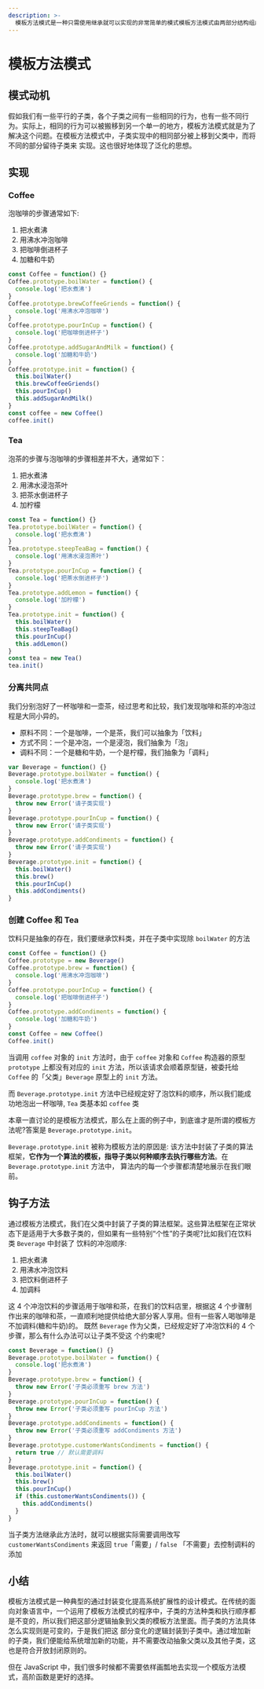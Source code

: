 ```yaml
---
description: >-
  模板方法模式是一种只需使用继承就可以实现的非常简单的模式模板方法模式由两部分结构组成，第一部分是抽象父类，第二部分是具体的实现子类。通常在抽象父类中封装了子类的算法框架，包括一些公共方法以及封装子类中所有方法的执行顺序。子类通过继承这个抽象类，也继承了整个算法结构，并且可以选择重写父类的方法。
---
```


# 模板方法模式

## 模式动机

假如我们有一些平行的子类，各个子类之间有一些相同的行为，也有一些不同行为。实际上，相同的行为可以被搬移到另一个单一的地方，模板方法模式就是为了解决这个问题。在模板方法模式中，子类实现中的相同部分被上移到父类中，而将不同的部分留待子类来 实现。这也很好地体现了泛化的思想。

## 实现

### Coffee

泡咖啡的步骤通常如下:

1. 把水煮沸
2. 用沸水冲泡咖啡
3. 把咖啡倒进杯子
4. 加糖和牛奶

```javascript
const Coffee = function() {}
Coffee.prototype.boilWater = function() {
  console.log('把水煮沸')
}
Coffee.prototype.brewCoffeeGriends = function() {
  console.log('用沸水冲泡咖啡')
}
Coffee.prototype.pourInCup = function() {
  console.log('把咖啡倒进杯子')
}
Coffee.prototype.addSugarAndMilk = function() {
  console.log('加糖和牛奶')
}
Coffee.prototype.init = function() {
  this.boilWater()
  this.brewCoffeeGriends()
  this.pourInCup()
  this.addSugarAndMilk()
}
const coffee = new Coffee()
coffee.init()
```

### Tea

泡茶的步骤与泡咖啡的步骤相差并不大，通常如下：

1. 把水煮沸
2. 用沸水浸泡茶叶
3. 把茶水倒进杯子
4. 加柠檬

```javascript
const Tea = function() {}
Tea.prototype.boilWater = function() {
  console.log('把水煮沸')
}
Tea.prototype.steepTeaBag = function() {
  console.log('用沸水浸泡茶叶')
}
Tea.prototype.pourInCup = function() {
  console.log('把茶水倒进杯子')
}
Tea.prototype.addLemon = function() {
  console.log('加柠檬')
}
Tea.prototype.init = function() {
  this.boilWater()
  this.steepTeaBag()
  this.pourInCup()
  this.addLemon()
}
const tea = new Tea()
tea.init()
```

### 分离共同点

我们分别泡好了一杯咖啡和一壶茶，经过思考和比较，我们发现咖啡和茶的冲泡过程是大同小异的。

* 原料不同：一个是咖啡，一个是茶，我们可以抽象为「饮料」
* 方式不同：一个是冲泡，一个是浸泡，我们抽象为「泡」
* 调料不同：一个是糖和牛奶，一个是柠檬，我们抽象为「调料」

```javascript
var Beverage = function() {}
Beverage.prototype.boilWater = function() {
  console.log('把水煮沸')
}
Beverage.prototype.brew = function() {
  throw new Error('请子类实现')
}
Beverage.prototype.pourInCup = function() {
  throw new Error('请子类实现')
}
Beverage.prototype.addCondiments = function() {
  throw new Error('请子类实现')
}
Beverage.prototype.init = function() {
  this.boilWater()
  this.brew()
  this.pourInCup()
  this.addCondiments()
}
```

### 创建 Coffee 和 Tea

饮料只是抽象的存在，我们要继承饮料类，并在子类中实现除 `boilWater` 的方法

```javascript
const Coffee = function() {}
Coffee.prototype = new Beverage()
Coffee.prototype.brew = function() {
  console.log('用沸水冲泡咖啡')
}
Coffee.prototype.pourInCup = function() {
  console.log('把咖啡倒进杯子')
}
Coffee.prototype.addCondiments = function() {
  console.log('加糖和牛奶')
}
const Coffee = new Coffee()
Coffee.init()
```

当调用 `coffee` 对象的 `init` 方法时，由于 `coffee` 对象和 `Coffee` 构造器的原型 `prototype` 上都没有对应的 `init` 方法，所以该请求会顺着原型链，被委托给 `Coffee` 的「父类」`Beverage` 原型上的 `init` 方法。

而 `Beverage.prototype.init` 方法中已经规定好了泡饮料的顺序，所以我们能成功地泡出一杯咖啡, `Tea` 类基本如 `coffee` 类

本章一直讨论的是模板方法模式，那么在上面的例子中，到底谁才是所谓的模板方法呢?答案是 `Beverage.prototype.init`。

`Beverage.prototype.init` 被称为模板方法的原因是: 该方法中封装了子类的算法框架，**它作为一个算法的模板，指导子类以何种顺序去执行哪些方法**。在 `Beverage.prototype.init` 方法中， 算法内的每一个步骤都清楚地展示在我们眼前。

## 钩子方法

通过模板方法模式，我们在父类中封装了子类的算法框架。这些算法框架在正常状态下是适用于大多数子类的，但如果有一些特别“个性”的子类呢?比如我们在饮料类 `Beverage` 中封装了 饮料的冲泡顺序:

1. 把水煮沸
2.  用沸水冲泡饮料 
3. 把饮料倒进杯子 
4.  加调料

这 4 个冲泡饮料的步骤适用于咖啡和茶，在我们的饮料店里，根据这 4 个步骤制作出来的咖啡和茶，一直顺利地提供给绝大部分客人享用。但有一些客人喝咖啡是不加调料\(糖和牛奶\)的。 既然 `Beverage` 作为父类，已经规定好了冲泡饮料的 4 个步骤，那么有什么办法可以让子类不受这 个约束呢?

```javascript
const Beverage = function() {}
Beverage.prototype.boilWater = function() {
  console.log('把水煮沸')
}
Beverage.prototype.brew = function() {
  throw new Error('子类必须重写 brew 方法')
}
Beverage.prototype.pourInCup = function() {
  throw new Error('子类必须重写 pourInCup 方法')
}
Beverage.prototype.addCondiments = function() {
  throw new Error('子类必须重写 addCondiments 方法')
}
Beverage.prototype.customerWantsCondiments = function() {
  return true // 默认需要调料
}
Beverage.prototype.init = function() {
  this.boilWater()
  this.brew()
  this.pourInCup()
  if (this.customerWantsCondiments()) {
    this.addCondiments()
  }
}
```

当子类方法继承此方法时，就可以根据实际需要调用改写 `customerWantsCondiments` 来返回 `true`「需要」/ `false` 「不需要」去控制调料的添加

## 小结

模板方法模式是一种典型的通过封装变化提高系统扩展性的设计模式。在传统的面向对象语言中，一个运用了模板方法模式的程序中，子类的方法种类和执行顺序都是不变的，所以我们把这部分逻辑抽象到父类的模板方法里面。而子类的方法具体怎么实现则是可变的，于是我们把这 部分变化的逻辑封装到子类中。通过增加新的子类，我们便能给系统增加新的功能，并不需要改动抽象父类以及其他子类，这也是符合开放封闭原则的。

但在 JavaScript 中，我们很多时候都不需要依样画瓢地去实现一个模版方法模式，高阶函数是更好的选择。

